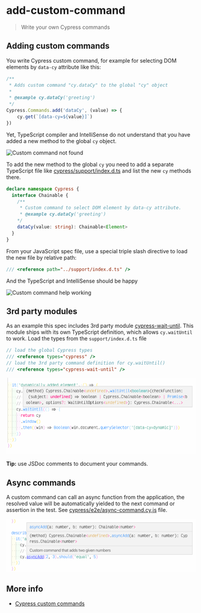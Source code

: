 # add-custom-command
> Write your own Cypress commands

## Adding custom commands

You write Cypress custom command, for example for selecting DOM elements by `data-cy` attribute like this:

```js
/**
 * Adds custom command "cy.dataCy" to the global "cy" object
 *
 * @example cy.dataCy('greeting')
 */
Cypress.Commands.add('dataCy', (value) => {
    cy.get(`[data-cy=${value}]`)
})
```

Yet, TypeScript compiler and IntelliSense do not understand that you have added a new method to the global `cy` object.

![Custom command not found](images/custom-command-not-found.png)

To add the new method to the global `cy` you need to add a separate TypeScript file like [cypress/support/index.d.ts](cypress/support/index.d.ts) and list the new `cy` methods there.

```ts
declare namespace Cypress {
  interface Chainable {
    /**
     * Custom command to select DOM element by data-cy attribute.
     * @example cy.dataCy('greeting')
    */
    dataCy(value: string): Chainable<Element>
  }
}
```

From your JavaScript spec file, use a special triple slash directive to load the new file by relative path:

```js
/// <reference path="../support/index.d.ts" />
```

And the TypeScript and IntelliSense should be happy

![Custom command help working](images/custom-command-found.png)

## 3rd party modules

As an example this spec includes 3rd party module [cypress-wait-until](https://github.com/NoriSte/cypress-wait-until). This module ships with its own TypeScript definition, which allows `cy.waitUntil` to work. Load the types from the `support/index.d.ts` file

```js
// load the global Cypress types
/// <reference types="cypress" />
// load the 3rd party command definition for cy.waitUntil()
/// <reference types="cypress-wait-until" />
```

![IntelliSense for cy.waitUntil command](images/wait-until.png)

**Tip:** use JSDoc comments to document your commands.

## Async commands

A custom command can call an async function from the application, the resolved value will be automatically yielded to the next command or assertion in the test. See [cypress/e2e/async-command.cy.js](cypress/e2e/async-command.cy.js) file.

![Async add custom command](images/async-add.png)

## More info

- [Cypress custom commands](https://on.cypress.io/custom-commands)
